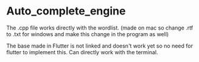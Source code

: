 # Auto_complete_engine

The .cpp file works directly with the wordlist. (made on mac so change .rtf to .txt for windows and make this change in 
the program as well)

The base made in Flutter is not linked and doesn't work yet so no need for flutter to implement this.
Can directly work with the terminal.
